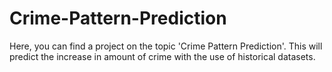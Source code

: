 # Crime-Pattern-Prediction
Here, you can find a project on the topic 'Crime Pattern Prediction'.
This will predict the increase in amount of crime with the use of historical datasets.
